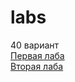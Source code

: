 # labs
40 вариант <br>
<a href=https://github.com/e2sembler/labs/tree/main/lr1>Первая лаба</a><br>
<a href=https://github.com/e2sembler/labs/tree/main/lr2>Вторая лаба</a>
